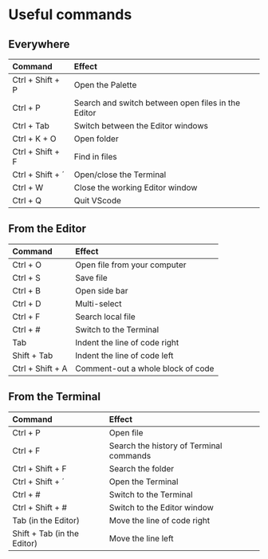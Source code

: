 # Useful commands

## Everywhere
| Command                       | Effect                                                |
| :-                            | :-                                                    |
| Ctrl + Shift + P              | Open the Palette                                      |
| Ctrl + P                      | Search and switch between open files in the Editor    |
| Ctrl + Tab                    | Switch between the Editor windows                     |
| Ctrl + K + O                  | Open folder                                           |
| Ctrl + Shift + F              | Find in files                                         |
| Ctrl + Shift + ´              | Open/close the Terminal                               |
| Ctrl + W                      | Close the working Editor window                       |
| Ctrl + Q                      | Quit VScode                                           |



## From the Editor
| Command                       | Effect                                                |
| :-                            | :-                                                    |
| Ctrl + O                      | Open file from your computer                          |
| Ctrl + S                      | Save file                                             |
| Ctrl + B                      | Open side bar                                         |
| Ctrl + D                      | Multi-select                                          |
| Ctrl + F                      | Search local file                                     |
| Ctrl + #                      | Switch to the Terminal                                |
| Tab                           | Indent the line of code right                         |
| Shift + Tab                   | Indent the line of code left                          |
| Ctrl + Shift + A              | Comment-out a whole block of code                     |


## From the Terminal
| Command                       | Effect                                                |
| :-                            | :-                                                    |
| Ctrl + P                      | Open file                                             |
| Ctrl + F                      | Search the history of Terminal commands               |
| Ctrl + Shift + F              | Search the folder                                     |
| Ctrl + Shift + ´              | Open the Terminal                                     |
| Ctrl + #                      | Switch to the Terminal                                |
| Ctrl + Shift + #              | Switch to the Editor window                           |
| Tab (in the Editor)           | Move the line of code right                           |
| Shift + Tab (in the Editor)   | Move the line left                                    |
